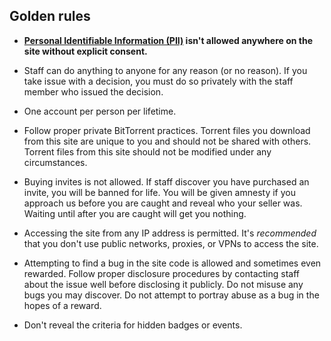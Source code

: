## Golden rules

- **[Personal Identifiable Information (PII)](https://www.dol.gov/general/ppii)
  isn't allowed anywhere on the site without explicit consent.**

- Staff can do anything to anyone for any reason (or no reason).
  If you take issue with a decision, you must do so privately with the staff member who issued the decision.

- One account per person per lifetime.

- Follow proper private BitTorrent practices.
  Torrent files you download from this site are unique to you and should not be shared with others.
  Torrent files from this site should not be modified under any circumstances.

- Buying invites is not allowed.
  If staff discover you have purchased an invite, you will be banned for life.
  You will be given amnesty if you approach us before you are caught and reveal who your seller was.
  Waiting until after you are caught will get you nothing.

- Accessing the site from any IP address is permitted.
  It's _recommended_ that you don't use public networks, proxies, or VPNs to access the site.

- Attempting to find a bug in the site code is allowed and sometimes even rewarded.
  Follow proper disclosure procedures by contacting staff about the issue well before disclosing it publicly.
  Do not misuse any bugs you may discover.
  Do not attempt to portray abuse as a bug in the hopes of a reward.

- Don't reveal the criteria for hidden badges or events.
